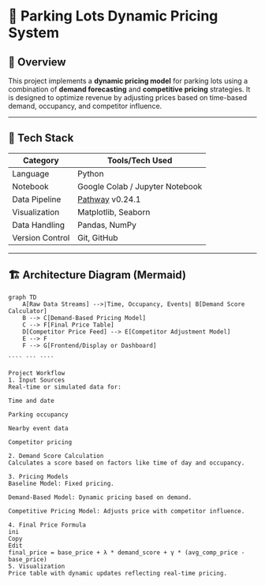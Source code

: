 # 📌 Parking Lots Dynamic Pricing System

## 🚗 Overview

This project implements a **dynamic pricing model** for parking lots using a combination of **demand forecasting** and **competitive pricing** strategies. It is designed to optimize revenue by adjusting prices based on time-based demand, occupancy, and competitor influence.

---

## 🧰 Tech Stack

| Category       | Tools/Tech Used                     |
|----------------|-------------------------------------|
| Language       | Python                              |
| Notebook       | Google Colab / Jupyter Notebook     |
| Data Pipeline  | [Pathway](https://pathway.com) v0.24.1 |
| Visualization  | Matplotlib, Seaborn                 |
| Data Handling  | Pandas, NumPy                       |
| Version Control| Git, GitHub                         |

---

## 🏗️ Architecture Diagram (Mermaid)

```mermaid
graph TD
    A[Raw Data Streams] -->|Time, Occupancy, Events| B[Demand Score Calculator]
    B --> C[Demand-Based Pricing Model]
    C --> F[Final Price Table]
    D[Competitor Price Feed] --> E[Competitor Adjustment Model]
    E --> F
    F --> G[Frontend/Display or Dashboard]

```` ``` ```` 

Project Workflow
1. Input Sources
Real-time or simulated data for:

Time and date

Parking occupancy

Nearby event data

Competitor pricing

2. Demand Score Calculation
Calculates a score based on factors like time of day and occupancy.

3. Pricing Models
Baseline Model: Fixed pricing.

Demand-Based Model: Dynamic pricing based on demand.

Competitive Pricing Model: Adjusts price with competitor influence.

4. Final Price Formula
ini
Copy
Edit
final_price = base_price + λ * demand_score + γ * (avg_comp_price - base_price)
5. Visualization
Price table with dynamic updates reflecting real-time pricing.


